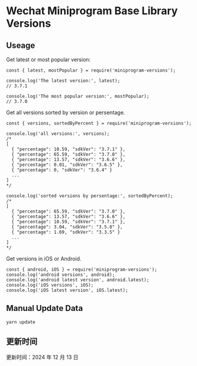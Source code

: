 
# Wechat Miniprogram Base Library Versions

## Useage

Get latest or most popular version:

```;
const { latest, mostPopular } = require('miniprogram-versions');

console.log('The latest version:', latest);
// 3.7.1

console.log('The most popular version:', mostPopular);
// 3.7.0

```

Get all versions sorted by version or persentage.

```
const { versions, sortedByPercent } = require('miniprogram-versions');

console.log('all versions:', versions);
/*
[
  { "percentage": 10.59, "sdkVer": "3.7.1" },
  { "percentage": 65.59, "sdkVer": "3.7.0" },
  { "percentage": 13.57, "sdkVer": "3.6.6" },
  { "percentage": 0.01, "sdkVer": "3.6.5" },
  { "percentage": 0, "sdkVer": "3.6.4" }
  ...
]
*/

console.log('sorted versions by persentage:', sortedByPercent);
/*
[
  { "percentage": 65.59, "sdkVer": "3.7.0" },
  { "percentage": 13.57, "sdkVer": "3.6.6" },
  { "percentage": 10.59, "sdkVer": "3.7.1" },
  { "percentage": 3.04, "sdkVer": "3.5.8" },
  { "percentage": 1.69, "sdkVer": "3.3.5" }
  ...
]
*/
```

Get versions in iOS or Android.

```
const { android, iOS } = require('miniprogram-versions');
console.log('android versions', android);
console.log('android latest version', android.latest);
console.log('iOS versions', iOS);
console.log('iOS latest version', iOS.latest);
```

## Manual Update Data

```
yarn update
```

## 更新时间

更新时间：2024 年 12 月 13 日
